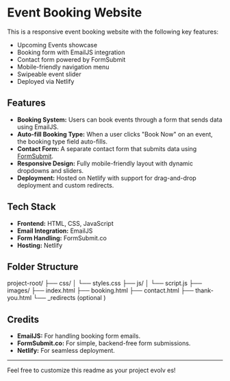 # Event Booking Website

This is a responsive event booking website with the following key features:
- Upcoming Events showcase
- Booking form with EmailJS integration
- Contact form powered by FormSubmit
- Mobile-friendly navigation menu
- Swipeable event slider
- Deployed via Netlify

## Features

- **Booking System:** Users can book events through a form that sends data using EmailJS.
- **Auto-fill Booking Type:** When a user clicks "Book Now" on an event, the booking type field auto-fills.
- **Contact Form:** A separate contact form that submits data using [FormSubmit](https://formsubmit.co/).
- **Responsive Design:** Fully mobile-friendly layout with dynamic dropdowns and sliders.
- **Deployment:** Hosted on Netlify with support for drag-and-drop deployment and custom redirects.

## Tech Stack

- **Frontend:** HTML, CSS, JavaScript
- **Email Integration:** EmailJS
- **Form Handling:** FormSubmit.co
- **Hosting:** Netlify

## Folder Structure

project-root/ ├── css/ │   └── styles.css ├── js/ │   └── script.js ├── images/ ├── index.html ├── booking.html ├── contact.html ├── thank-you.html └── _redirects (optional
)
## Credits

- **EmailJS:** For handling booking form emails.
- **FormSubmit.co:** For simple, backend-free form submissions.
- **Netlify:** For seamless deployment.

---

Feel free to customize this readme as your project evolv
es!
